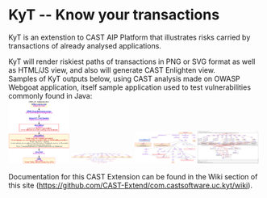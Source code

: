 KyT -- Know your transactions
=====================================
KyT is an extenstion to CAST AIP Platform that illustrates risks carried by transactions of already analysed applications.


KyT will render riskiest paths of transactions in PNG or SVG format as well as HTML/JS view, and also will generate CAST Enlighten view.<br/>
Samples of KyT outputs below, using CAST analysis made on OWASP Webgoat application, itself sample application used to test vulnerabilities commonly found in Java:<br/>
[<img src="./.github/kyt-sample-webgoat-1.png" width="24%">](./github/kyt-sample-webgoat-1.svg "Longest riskiest path, PNG format")
[<img src="./.github/kyt-sample-webgoat-2.svg" width="24%">](./github/kyt-sample-webgoat-2.svg "All riskiest path, SVG format")
[<img src="./.github/kyt-sample-webgoat-3.png" width="24%">](./github/kyt-sample-webgoat-3.png "All riskiest path, HTML/JS format")
[<img src="./.github/kyt-sample-webgoat-4.png" width="24%">](./github/kyt-sample-webgoat-4.png "All riskiest path, CAST Enlighten")

Documentation for this CAST Extension can be found in the Wiki section of this site (https://github.com/CAST-Extend/com.castsoftware.uc.kyt/wiki).
